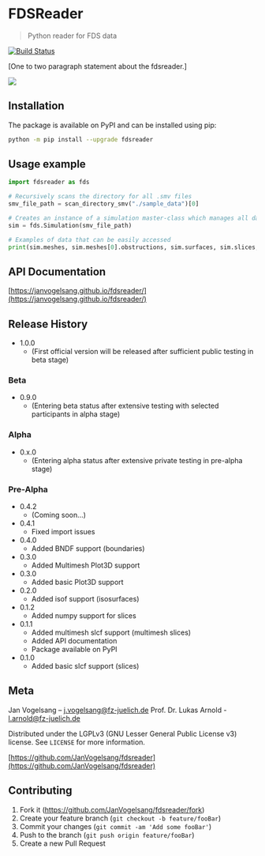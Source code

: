 # FDSReader
> Python reader for FDS data

[![Build Status](https://travis-ci.org/JanVogelsang/fdsreader.svg?branch=master)](https://travis-ci.org/JanVogelsang/fdsreader)

[One to two paragraph statement about the fdsreader.]

![](https://via.placeholder.com/250)

## Installation

The package is available on PyPI and can be installed using pip:  
```sh
python -m pip install --upgrade fdsreader
```

## Usage example
```python
import fdsreader as fds

# Recursively scans the directory for all .smv files
smv_file_path = scan_directory_smv("./sample_data")[0]

# Creates an instance of a simulation master-class which manages all data for a given simulation
sim = fds.Simulation(smv_file_path)

# Examples of data that can be easily accessed
print(sim.meshes, sim.meshes[0].obstructions, sim.surfaces, sim.slices, sim.boundaries, sim.data_3d, sim.isosurfaces)
```


## API Documentation
[https://janvogelsang.github.io/fdsreader/](https://janvogelsang.github.io/fdsreader/)

## Release History
* 1.0.0
    * (First official version will be released after sufficient public testing in beta stage)
### Beta
* 0.9.0
    * (Entering beta status after extensive testing with selected participants in alpha stage)
### Alpha
* 0.x.0
    * (Entering alpha status after extensive private testing in pre-alpha stage)
### Pre-Alpha
* 0.4.2
    * (Coming soon...)
* 0.4.1
    * Fixed import issues 
* 0.4.0
    * Added BNDF support (boundaries)
* 0.3.0
    * Added Multimesh Plot3D support
* 0.3.0
    * Added basic Plot3D support
* 0.2.0
    * Added isof support (isosurfaces)
* 0.1.2
    * Added numpy support for slices
* 0.1.1
    * Added multimesh slcf support (multimesh slices)
    * Added API documentation
    * Package available on PyPI
* 0.1.0
    * Added basic slcf support (slices)

## Meta

Jan Vogelsang – j.vogelsang@fz-juelich.de
Prof. Dr. Lukas Arnold - l.arnold@fz-juelich.de

Distributed under the LGPLv3 (GNU Lesser General Public License v3) license. See ``LICENSE`` for more information.

[https://github.com/JanVogelsang/fdsreader](https://github.com/JanVogelsang/fdsreader)

## Contributing

1. Fork it (<https://github.com/JanVogelsang/fdsreader/fork>)
2. Create your feature branch (`git checkout -b feature/fooBar`)
3. Commit your changes (`git commit -am 'Add some fooBar'`)
4. Push to the branch (`git push origin feature/fooBar`)
5. Create a new Pull Request
